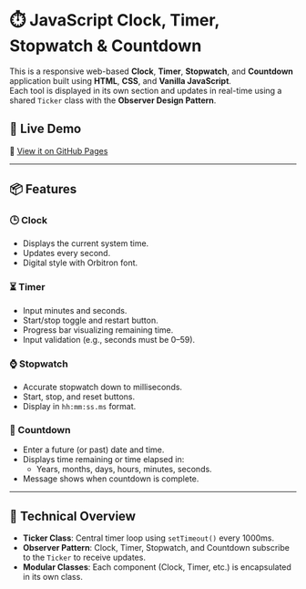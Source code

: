 # ⏱️ JavaScript Clock, Timer, Stopwatch & Countdown

This is a responsive web-based **Clock**, **Timer**, **Stopwatch**, and **Countdown** application built using **HTML**, **CSS**, and **Vanilla JavaScript**.  
Each tool is displayed in its own section and updates in real-time using a shared `Ticker` class with the **Observer Design Pattern**.

## 🚀 Live Demo

🔗 [View it on GitHub Pages](https://sahaile.github.io/js-clock/)

---

## 📦 Features

### 🕒 Clock
- Displays the current system time.
- Updates every second.
- Digital style with Orbitron font.

### ⏳ Timer
- Input minutes and seconds.
- Start/stop toggle and restart button.
- Progress bar visualizing remaining time.
- Input validation (e.g., seconds must be 0–59).

### ⌚ Stopwatch
- Accurate stopwatch down to milliseconds.
- Start, stop, and reset buttons.
- Display in `hh:mm:ss.ms` format.

### 📅 Countdown
- Enter a future (or past) date and time.
- Displays time remaining or time elapsed in:
  - Years, months, days, hours, minutes, seconds.
- Message shows when countdown is complete.

---

## 🧠 Technical Overview

- **Ticker Class**: Central timer loop using `setTimeout()` every 1000ms.
- **Observer Pattern**: Clock, Timer, Stopwatch, and Countdown subscribe to the `Ticker` to receive updates.
- **Modular Classes**: Each component (Clock, Timer, etc.) is encapsulated in its own class.


